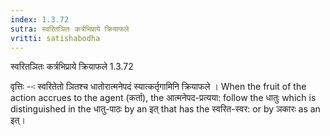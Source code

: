 ```yaml
---
index: 1.3.72
sutra: स्वरितञितः कर्त्रभिप्राये क्रियाफले
vritti: satishabodha
---
```



 स्वरितञितः कर्त्रभिप्राये क्रियाफले 1.3.72 


वृत्तिः --ः स्‍वरितेतो ञितश्‍च धातोरात्‍मनेपदं स्‍यात्‍कर्तृगामिनि क्रियाफले । When the fruit of the action accrues to the agent (कर्ता), the आत्मनेपद-प्रत्यया: follow the धातुः which is distinguished in the धातु-पाठः by an इत् that has the स्वरित-स्वर: or by ञकारः as an इत्। 


